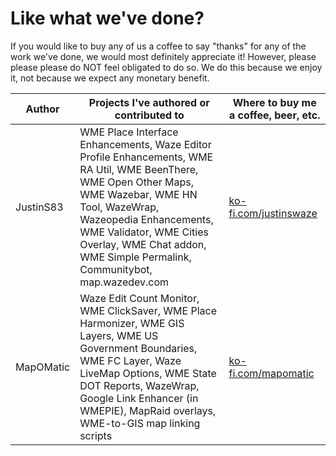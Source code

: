 # Like what we've done?
If you would like to buy any of us a coffee to say "thanks" for any of the work we've done, we would most definitely appreciate it!  However, please please please do NOT feel obligated to do so.  We do this because we enjoy it, not because we expect any monetary benefit.


| Author    | Projects I've authored or contributed to | Where to buy me a coffee, beer, etc. |
|-----------|------------------------------------------|--------------------------------------|
| JustinS83 |WME Place Interface Enhancements, Waze Editor Profile Enhancements, WME RA Util, WME BeenThere, WME Open Other Maps, WME Wazebar, WME HN Tool, WazeWrap, Wazeopedia Enhancements, WME Validator, WME Cities Overlay, WME Chat addon, WME Simple Permalink, Communitybot, map.wazedev.com|[ko-fi.com/justinswaze](ko-fi.com/justinswaze)|
| MapOMatic | Waze Edit Count Monitor, WME ClickSaver, WME Place Harmonizer, WME GIS Layers, WME US Government Boundaries, WME FC Layer, Waze LiveMap Options, WME State DOT Reports, WazeWrap, Google Link Enhancer (in WMEPIE), MapRaid overlays, WME-to-GIS map linking scripts |[ko-fi.com/mapomatic](https://ko-fi.com/mapomatic)|
